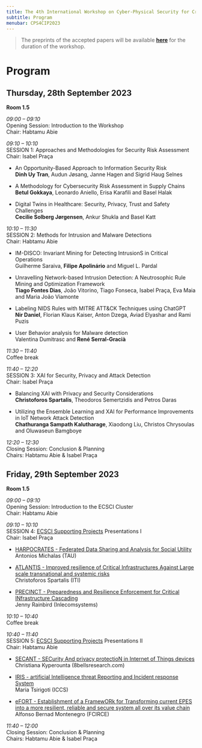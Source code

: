 ```yaml
---
title: The 4th International Workshop on Cyber-Physical Security for Critical Infrastructures Protection (CPS4CIP 2023)
subtitle: Program
menubar: CPS4CIP2023
---
```


<blockquote>
  The preprints of the accepted papers will be available <b><a href="https://drive.google.com/drive/folders/1K-aKNVNkDscVl23SZ_3zPJNKGEW_zRxN">here</a></b> for the duration of the workshop.
</blockquote>

# Program
## Thursday, 28th September 2023

**Room 1.5**

*09:00 – 09:10*<br />
Opening Session: Introduction to the Workshop<br />
Chair: Habtamu Abie

*09:10 – 10:10*<br />
SESSION 1: Approaches and Methodologies for Security Risk Assessment<br />
Chair: Isabel Praça

- An Opportunity-Based Approach to Information Security Risk<br />
  **Dinh Uy Tran**, Audun Jøsang, Janne Hagen and Sigrid Haug Selnes

- A Methodology for Cybersecurity Risk Assessment in Supply Chains<br />
  **Betul Gokkaya**, Leonardo Aniello, Erisa Karafili and Basel Halak

- Digital Twins in Healthcare: Security, Privacy, Trust and Safety Challenges<br />
  **Cecilie Solberg Jørgensen**, Ankur Shukla and Basel Katt

*10:10 – 11:30*<br />
SESSION 2: Methods for Intrusion and Malware Detections<br />
Chair: Habtamu Abie

- IM-DISCO: Invariant Mining for Detecting IntrusionS in Critical Operations<br />
  Guilherme Saraiva, **Filipe Apolinário** and Miguel L. Pardal

- Unravelling Network-based Intrusion Detection: A Neutrosophic Rule Mining and Optimization Framework<br />
  **Tiago Fontes Dias**, João Vitorino, Tiago Fonseca, Isabel Praça, Eva Maia and Maria João Viamonte

- Labeling NIDS Rules with MITRE ATT&CK Techniques using ChatGPT<br />
  **Nir Daniel**, Florian Klaus Kaiser, Anton Dzega, Aviad Elyashar and Rami Puzis

- User Behavior analysis for Malware detection<br />
  Valentina Dumitrasc and **René Serral-Gracià**

*11:30 – 11:40*<br />
Coffee break

*11:40 – 12:20*<br />
SESSION 3: XAI for Security, Privacy and Attack Detection<br />
Chair: Isabel Praça

- Balancing XAI with Privacy and Security Considerations<br />
  **Christoforos Spartalis**, Theodoros Semertzidis and Petros Daras

- Utilizing the Ensemble Learning and XAI for Performance Improvements in IoT Network Attack Detection<br />
  **Chathuranga Sampath Kalutharage**, Xiaodong Liu, Christos Chrysoulas and Oluwaseun Bamgboye

*12:20 – 12:30*<br />
Closing Session: Conclusion & Planning<br />
Chairs: Habtamu Abie & Isabel Praça

## Friday, 29th September 2023

**Room 1.5**

*09:00 – 09:10*<br />
Opening Session: Introduction to the ECSCI Cluster<br />
Chair: Habtamu Abie

*09:10 – 10:10*<br />
SESSION 4: [ECSCI Supporting Projects](https://www.finsec-project.eu/ecsci) Presentations I<br />
Chair: Isabel Praça

- [HARPOCRATES - Federated Data Sharing and Analysis for Social Utility](https://harpocrates-project.eu/)<br />
  Antonios Michalas (TAU)

- [ATLANTIS - Improved resilience of Critical Infrastructures Against Large scale transnational and systemic risks](https://www.atlantis-horizon.eu/)<br />
  Christoforos Spartalis (ITI)

- [PRECINCT - Preparedness and Resilience Enforcement for Critical INfrastructure Cascading](https://www.precinct.info/en/)<br />
  Jenny Rainbird (Inlecomsystems)

*10:10 – 10:40*<br />
Coffee break

*10:40 – 11:40*<br />
SESSION 5: [ECSCI Supporting Projects](https://www.finsec-project.eu/ecsci) Presentations II<br />
Chair: Habtamu Abie

- [SECANT - SECurity And privacy protectioN in Internet of Things devices](https://secant-project.eu/)<br />
  Christiana Kyperounta (8bellsresearch.com)

- [IRIS - artificial Intelligence threat Reporting and Incident response System](https://www.iris-h2020.eu/)<br />
  Maria Tsirigoti (ICCS)

- [eFORT - Establishment of a FramewORk for Transforming current EPES into a more resilient, reliable and secure system all over its value chain](https://efort-project.eu/)<br />
  Alfonso Bernad Montenegro (FCIRCE)

*11:40 – 12:00*<br />
Closing Session: Conclusion & Planning<br />
Chairs: Habtamu Abie & Isabel Praça
